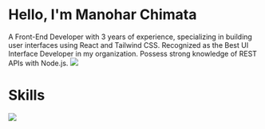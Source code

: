 
# Hello, I'm Manohar Chimata
A Front-End Developer with 3 years of experience, specializing in building user interfaces using React and Tailwind CSS. Recognized as the Best UI Interface Developer in my organization. Possess strong knowledge of REST APIs with Node.js.
<a href="https://www.linkedin.com/in/manohar-chimata-943424210/"><img src="https://upload.wikimedia.org/wikipedia/commons/8/81/LinkedIn_icon.svg" /></a>

# Skills

<a href="https://www.linkedin.com/in/manohar-chimata-943424210/"><img src="https://upload.wikimedia.org/wikipedia/commons/thumb/3/30/React_Logo_SVG.svg/102px-React_Logo_SVG.svg.png"/></a>


